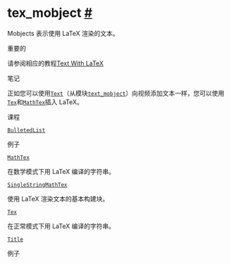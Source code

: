 # tex_mobject [#](#module-manim.mobject.text.tex_mobject "此标题的固定链接")

Mobjects 表示使用 LaTeX 渲染的文本。

重要的

请参阅相应的教程[Text With LaTeX](../guides/using_text.html#rendering-with-latex)

笔记

正如您可以使用[`Text`](manim.mobject.text.text_mobject.Text.html#manim.mobject.text.text_mobject.Text "manim.mobject.text.text_mobject.Text")（从模块[`text_mobject`](manim.mobject.text.text_mobject.html#module-manim.mobject.text.text_mobject "manim.mobject.text.text_mobject")）向视频添加文本一样，您可以使用[`Tex`](manim.mobject.text.tex_mobject.Tex.html#manim.mobject.text.tex_mobject.Tex "manim.mobject.text.tex_mobject.Tex")和[`MathTex`](manim.mobject.text.tex_mobject.MathTex.html#manim.mobject.text.tex_mobject.MathTex "manim.mobject.text.tex_mobject.MathTex")插入 LaTeX。

课程

[`BulletedList`](manim.mobject.text.tex_mobject.BulletedList.html#manim.mobject.text.tex_mobject.BulletedList "manim.mobject.text.tex_mobject.BulletedList")

例子

[`MathTex`](manim.mobject.text.tex_mobject.MathTex.html#manim.mobject.text.tex_mobject.MathTex "manim.mobject.text.tex_mobject.MathTex")

在数学模式下用 LaTeX 编译的字符串。

[`SingleStringMathTex`](manim.mobject.text.tex_mobject.SingleStringMathTex.html#manim.mobject.text.tex_mobject.SingleStringMathTex "manim.mobject.text.tex_mobject.SingleStringMathTex")

使用 LaTeX 渲染文本的基本构建块。

[`Tex`](manim.mobject.text.tex_mobject.Tex.html#manim.mobject.text.tex_mobject.Tex "manim.mobject.text.tex_mobject.Tex")

在正常模式下用 LaTeX 编译的字符串。

[`Title`](manim.mobject.text.tex_mobject.Title.html#manim.mobject.text.tex_mobject.Title "manim.mobject.text.tex_mobject.Title")

例子
